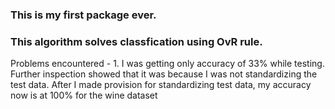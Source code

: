 <h3>This is my first package ever.</h3> 

<h3>This algorithm solves classfication using OvR rule.</h3>

<p>
Problems encountered - 1.  I was getting only accuracy of 33% while testing.
                           Further inspection showed that it was because I was not standardizing 
                           the test data. After I made provision for standardizing test data, my accuracy
                           now is at 100% for the wine dataset
</p>